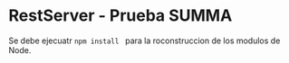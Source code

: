 # RestServer - Prueba SUMMA 

Se debe ejecuatr ```npm install ``` para la roconstruccion de los modulos de Node.